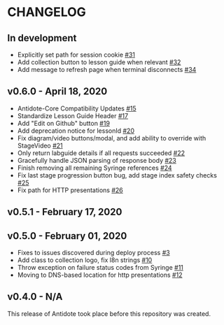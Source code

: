 # CHANGELOG

## In development

- Explicitly set path for session cookie [#31](https://github.com/nre-learning/antidote-ui-components/pull/31)
- Add collection button to lesson guide when relevant [#32](https://github.com/nre-learning/antidote-ui-components/pull/32)
- Add message to refresh page when terminal disconnects [#34](https://github.com/nre-learning/antidote-ui-components/pull/34)

## v0.6.0 - April 18, 2020

- Antidote-Core Compatibility Updates [#15](https://github.com/nre-learning/antidote-ui-components/pull/15)
- Standardize Lesson Guide Header [#17](https://github.com/nre-learning/antidote-ui-components/pull/17)
- Add "Edit on Github" button [#19](https://github.com/nre-learning/antidote-ui-components/pull/19)
- Add deprecation notice for lessonId [#20](https://github.com/nre-learning/antidote-ui-components/pull/20)
- Fix diagram/video buttons/modal, and add ability to override with StageVideo [#21](https://github.com/nre-learning/antidote-ui-components/pull/21)
- Only return labguide details if all requests succeeded [#22](https://github.com/nre-learning/antidote-ui-components/pull/22)
- Gracefully handle JSON parsing of response body [#23](https://github.com/nre-learning/antidote-ui-components/pull/23)
- Finish removing all remaining Syringe references [#24](https://github.com/nre-learning/antidote-ui-components/pull/24)
- Fix last stage progression button bug, add stage index safety checks [#25](https://github.com/nre-learning/antidote-ui-components/pull/25)
- Fix path for HTTP presentations [#26](https://github.com/nre-learning/antidote-ui-components/pull/26)

## v0.5.1 - February 17, 2020


## v0.5.0 - February 01, 2020

- Fixes to issues discovered during deploy process [#3](https://github.com/nre-learning/antidote-ui-components/pull/3)
- Add class to collection logo, fix l8n strings [#10](https://github.com/nre-learning/antidote-ui-components/pull/10)
- Throw exception on failure status codes from Syringe [#11](https://github.com/nre-learning/antidote-ui-components/pull/11)
- Moving to DNS-based location for http presentations [#12](https://github.com/nre-learning/antidote-ui-components/pull/12)

## v0.4.0 - N/A

This release of Antidote took place before this repository was created.
